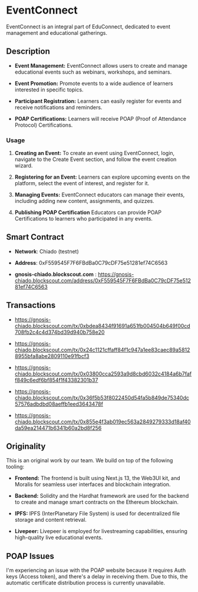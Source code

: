 # EventConnect

EventConnect is an integral part of EduConnect, dedicated to event management and educational gatherings.

## Description

- **Event Management:** EventConnect allows users to create and manage educational events such as webinars, workshops, and seminars.

- **Event Promotion:** Promote events to a wide audience of learners interested in specific topics.

- **Participant Registration:** Learners can easily register for events and receive notifications and reminders.

- **POAP Certifications:** Learners will receive POAP (Proof of Attendance Protocol) Certifications.

### Usage

1. **Creating an Event:** To create an event using EventConnect, login, navigate to the Create Event section, and follow the event creation wizard.

2. **Registering for an Event:** Learners can explore upcoming events on the platform, select the event of interest, and register for it.

3. **Managing Events:** EventConnect educators can manage their events, including adding new content, assignments, and quizzes.

4. **Publishing POAP Certification** Educators can provide POAP Certifications to learners who participated in any events.

## Smart Contract

- **Network**: Chiado (testnet)

- **Address**: 0xF559545F7F6FBdBa0C79cDF75e51281ef74C6563

- **gnosis-chiado.blockscout.com** : https://gnosis-chiado.blockscout.com/address/0xF559545F7F6FBdBa0C79cDF75e51281ef74C6563

## Transactions

- https://gnosis-chiado.blockscout.com/tx/0xbdea8434f91691a651fb004504b649f00cd708fb2c4c4d374bd39d940b758e20

- https://gnosis-chiado.blockscout.com/tx/0x24c1121cffaff84f1c947a1ee83caec89a58128955bfa8abe2809110e91fbcf3

- https://gnosis-chiado.blockscout.com/tx/0x03800cca2593a9d8cbd6032c4184a6b7faff849c6edf6bf854f1f43382301b37

- https://gnosis-chiado.blockscout.com/tx/0x36f5b53f8022450d54fa5b849de75340dc57576adbdbd08aeffb1eed3643478f

- https://gnosis-chiado.blockscout.com/tx/0x855e4f3ab019ec563a2849279333d18af40da59ea214471b6341b60a2bd8f256

## Originality

This is an original work by our team. We build on top of the following tooling:

- **Frontend:** The frontend is built using Next.js 13, the Web3UI kit, and Moralis for seamless user interfaces and blockchain integration.

- **Backend:** Solidity and the Hardhat framework are used for the backend to create and manage smart contracts on the Ethereum blockchain.

- **IPFS:** IPFS (InterPlanetary File System) is used for decentralized file storage and content retrieval.

- **Livepeer:** Livepeer is employed for livestreaming capabilities, ensuring high-quality live educational events.


## POAP Issues

I'm experiencing an issue with the POAP website because it requires Auth keys (Access token), and there's a delay in receiving them. Due to this, the automatic certificate distribution process is currently unavailable.
